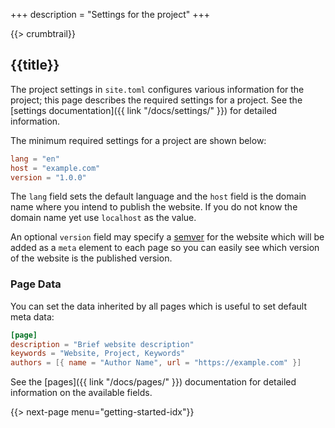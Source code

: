+++
description = "Settings for the project"
+++

{{> crumbtrail}}

## {{title}}

The project settings in `site.toml` configures various information for the project;  this page describes the required settings for a project. See the [settings documentation]({{ link "/docs/settings/" }}) for detailed information. 

The minimum required settings for a project are shown below:

```toml
lang = "en"
host = "example.com"
version = "1.0.0"
```

The `lang` field sets the default language and the `host` field is the domain name where you intend to publish the website. If you do not know the domain name yet use `localhost` as the value. 

An optional `version` field may specify a [semver][] for the website which will be added as a `meta` element to each page so you can easily see which version of the website is the published version.

### Page Data

You can set the data inherited by all pages which is useful to set default meta data:

```toml
[page]
description = "Brief website description"
keywords = "Website, Project, Keywords"
authors = [{ name = "Author Name", url = "https://example.com" }]
```

See the [pages]({{ link "/docs/pages/" }}) documentation for detailed information on the available fields.

{{> next-page menu="getting-started-idx"}}

[semver]: https://semver.org/
